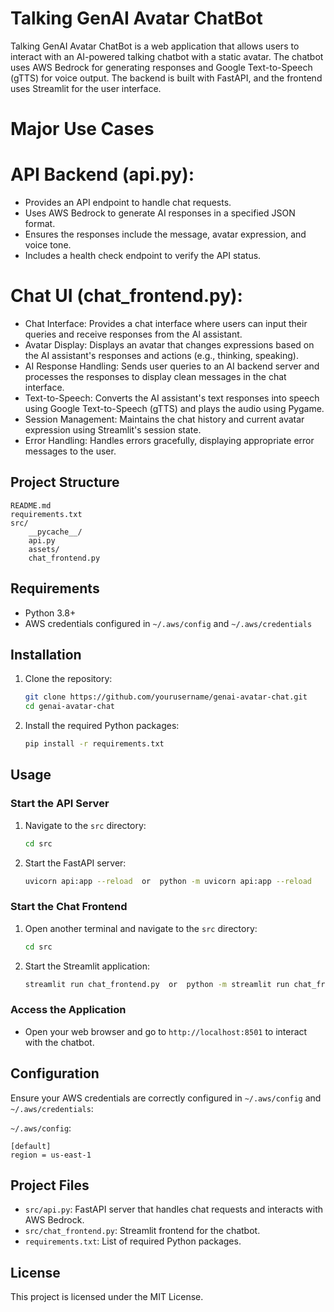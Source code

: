 # Talking GenAI Avatar ChatBot

Talking GenAI Avatar ChatBot is a web application that allows users to interact with an AI-powered talking chatbot with a static avatar. The chatbot uses AWS Bedrock for generating responses and Google Text-to-Speech (gTTS) for voice output. The backend is built with FastAPI, and the frontend uses Streamlit for the user interface.

# Major Use Cases
# API Backend (api.py):
- Provides an API endpoint to handle chat requests.
- Uses AWS Bedrock to generate AI responses in a specified JSON format.
- Ensures the responses include the message, avatar expression, and voice tone.
- Includes a health check endpoint to verify the API status.

# Chat UI (chat_frontend.py):
- Chat Interface: Provides a chat interface where users can input their queries and receive responses from the AI assistant.
- Avatar Display: Displays an avatar that changes expressions based on the AI assistant's responses and actions (e.g., thinking, speaking).
- AI Response Handling: Sends user queries to an AI backend server and processes the responses to display clean messages in the chat interface.
- Text-to-Speech: Converts the AI assistant's text responses into speech using Google Text-to-Speech (gTTS) and plays the audio using Pygame.
- Session Management: Maintains the chat history and current avatar expression using Streamlit's session state.
- Error Handling: Handles errors gracefully, displaying appropriate error messages to the user.

## Project Structure

```
README.md
requirements.txt
src/
    __pycache__/
    api.py
    assets/
    chat_frontend.py
```

## Requirements

- Python 3.8+
- AWS credentials configured in `~/.aws/config` and `~/.aws/credentials`

## Installation

1. Clone the repository:
    ```sh
    git clone https://github.com/yourusername/genai-avatar-chat.git
    cd genai-avatar-chat
    ```

2. Install the required Python packages:
    ```sh
    pip install -r requirements.txt
    ```

## Usage

### Start the API Server

1. Navigate to the `src` directory:
    ```sh
    cd src
    ```

2. Start the FastAPI server:
    ```sh
    uvicorn api:app --reload  or  python -m uvicorn api:app --reload
    ```

### Start the Chat Frontend

1. Open another terminal and navigate to the `src` directory:
    ```sh
    cd src
    ```

2. Start the Streamlit application:
    ```sh
    streamlit run chat_frontend.py  or  python -m streamlit run chat_frontend.py
    ```

### Access the Application

- Open your web browser and go to `http://localhost:8501` to interact with the chatbot.

## Configuration

Ensure your AWS credentials are correctly configured in `~/.aws/config` and `~/.aws/credentials`:

`~/.aws/config`:
```
[default]
region = us-east-1
```

## Project Files

- `src/api.py`: FastAPI server that handles chat requests and interacts with AWS Bedrock.
- `src/chat_frontend.py`: Streamlit frontend for the chatbot.
- `requirements.txt`: List of required Python packages.

## License

This project is licensed under the MIT License.